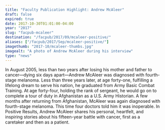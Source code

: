 ```yaml
---
title: "Faculty Publication Highlight: Andrew McAleer"
draft: false
expired: true
date: 2017-10-30T01:01:00-04:00
year: "2017"
slug: "facpub-mcaleer"
destination: "/facpub/2017/09/mcaleer-positive/"
aliases: ["/facpub/2017/Sep/mcaleer-positive/"]
imagethumb: "2017-10/mcaleer-thumbs.jpg"
imagealt: "A photo of Andrew McAleer during his interview"
type: "news"
---
```


In August 2005, less than two years after losing his mother and father to cancer—dying six days apart—Andrew McAleer was diagnosed with fourth-stage melanoma. Less than three years later, at age forty-one, fulfilling a lifelong dream to serve his nation, he graduated from Army Basic Combat Training. At age forty-four, holding the rank of sergeant, he would go on to complete a tour of duty in Afghanistan as a U.S. Army Historian. A few months after returning from Afghanistan, McAleer was again diagnosed with fourth-stage melanoma. This time four doctors told him it was inoperable. In Positive Results, Andrew McAleer shares his personal, heartfelt, and inspiring stories about his fifteen-year battle with cancer, first as a caretaker and then as a patient.
